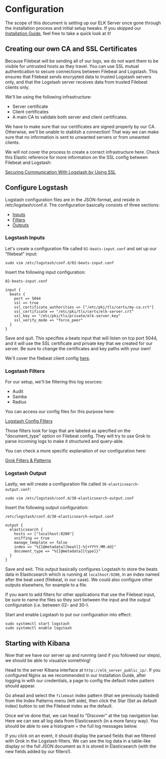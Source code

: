 # Configuration

The scope of this document is setting up our ELK Server once gone through the installation process and initial setup tweaks.
If you skipped our [Installation Guide](../installation/), feel free to take a quick look at it!

## Creating our own CA and SSL Certificates

Because Filebeat will be sending all of our logs, we do not want them to be visible for untrusted hosts as they travel.
You can use SSL mutual authentication to secure connections between Filebeat and Logstash. This ensures that Filebeat sends encrypted data to trusted Logstash servers only, and that the Logstash server receives data from trusted Filebeat clients only.

We'll be using the following infrastructure:

* Server certificate
* Client certificates
* A main CA to validate both server and client certificates.

We have to make sure that our certificates are signed properly by our CA. Otherwise, we'll be unable to stablish a connection!
That way we can make sure that no information is sent to unwanted servers or from unwanted clients.

We will not cover the process to create a correct infrastructure here.
Check this Elastic reference for more information on the SSL config between Filebeat and Logstash:

[Securing Communication With Logstash by Using SSL](https://www.elastic.co/guide/en/beats/filebeat/current/configuring-ssl-logstash.html)

## Configure Logstash

Logstash configuration files are in the JSON-format, and reside in /etc/logstash/conf.d.
The configuration basically consists of three sections:

* [Inputs](#logstash-inputs)
* [Filters](#logstash-filters)
* [Outputs](#logstash-outputs)

### Logstash Inputs

Let's create a configuration file called `02-beats-input.conf` and set up our "filebeat" input:

    sudo vim /etc/logstash/conf.d/02-beats-input.conf

Insert the following input configuration:

	02-beats-input.conf

    input {
      beats {
        port => 5044
        ssl => true
        ssl_certificate_authorities => ["/etc/pki/tls/certs/my-ca.crt"]
        ssl_certificate => "/etc/pki/tls/certs/elk-server.crt"
        ssl_key => "/etc/pki/tls/private/elk-server.key"
        ssl_verify_mode => "force_peer"
      }
    }

Save and quit.
This specifies a beats input that will listen on tcp port 5044, and it will use the SSL certificate and private key that we created for our server.
Be sure to change the certificates and key paths with your own!

We'll cover the filebeat client config [here]().

### Logstash Filters

For our setup, we'll be filtering this log sources:

* Audit
* Samba
* Radius

You can access our config files for this purpose here:

[Logstash Config Filters](files/)

Those filters look for logs that are labeled as specified on the "document_type" option on Filebeat config. They will try to use Grok to parse incoming logs to make it structured and query-able.

You can check a more specific explanation of our configuration here:

[Grok Filters & Patterns](grok-patterns.md)

### Logstash Output

Lastly, we will create a configuration file called `30-elasticsearch-output.conf`:

    sudo vim /etc/logstash/conf.d/30-elasticsearch-output.conf

Insert the following output configuration:

	/etc/logstash/conf.d/30-elasticsearch-output.conf

    output {
      elasticsearch {
        hosts => ["localhost:9200"]
        sniffing => true
        manage_template => false
        index => "%{[@metadata][beat]}-%{+YYYY.MM.dd}"
        document_type => "%{[@metadata][type]}"
      }
    }

Save and exit. This output basically configures Logstash to store the beats data in Elasticsearch which is running at `localhost:9200`, in an index named after the beat used (filebeat, in our case). We could also configure other outputs elsewhere, for example to a file.

If you want to add filters for other applications that use the Filebeat input, be sure to name the files so they sort between the input and the output configuration (i.e. between 02- and 30-).

Start and enable Logstash to put our configuration into effect:

    sudo systemctl start logstash
    sudo systemctl enable logstash

## Starting with Kibana

Now that we have our server up and running (and if you followed our steps), we should be able to visualize something!

Head to the server Kibana interface at `http://elk_server_public_ip/`.
If you configured Nginx as we recommended in our Installation Guide, after logging in with our credentials, a page to config the default index pattern should appear.

Go ahead and select the `filebeat` index pattern (that we previously loaded) from the Index Patterns menu (left side), then click the Star (Set as default index) button to set the Filebeat index as the default.

Once we've done that, we can head to "Discover" at the top navigation bar. Here we can see all log data from Elasticsearch (in a more fancy way).
You should be able to see a histogram + the full log messages below.

If you click on an event, it should display the parsed fields that we filtered with Grok in the Logstash filters.
We can see the log data in a table-like display or the full JSON document as it is stored in Elasticsearch (with the new fields added by our filters!).





